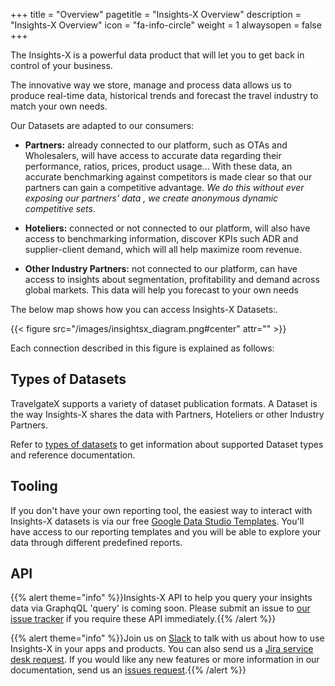 +++
title = "Overview"
pagetitle = "Insights-X Overview"
description = "Insights-X Overview"
icon = "fa-info-circle"
weight = 1
alwaysopen = false
+++

The Insights-X is a powerful data product that will let you to get back in control of your business.

The innovative way we store, manage and process data allows us to produce real-time data, historical trends and forecast the travel industry to match your own needs.

Our Datasets are adapted to our consumers:

* **Partners:** already connected to our platform, such as OTAs and Wholesalers, will have access to accurate data regarding their performance, ratios, prices, product usage... With these data, an accurate benchmarking against competitors is made clear so that our partners can gain a competitive advantage. _We do this without ever exposing our partners’ data , we create anonymous dynamic competitive sets_. 
 
* **Hoteliers:** connected or not connected to our platform, will also have access to benchmarking information, discover KPIs such ADR and supplier-client demand, which will all help maximize room revenue.

* **Other Industry Partners:** not connected to our platform, can have access to insights about segmentation, profitability and demand across global markets. This data will help you forecast to your own needs

The below map shows how you can access Insights-X Datasets:.

{{< figure src="/images/insightsx_diagram.png#center" attr="" >}}

Each connection described in this figure is explained as follows:

## Types of Datasets
TravelgateX supports a variety of dataset publication formats. A Dataset is the way Insights-X shares the data with Partners, Hoteliers or other Industry Partners.

Refer to [types of datasets](/insights-x/datasets/types-of-datasets/) to get information about supported Dataset types and reference documentation.

## Tooling
If you don't have your own reporting tool, the easiest way to interact with Insights-X datasets is via our free [Google Data Studio Templates](https://datastudio.google.com/u/0/navigation/reporting). 
You'll have access to our reporting templates and you will be able to explore your data through different predefined reports.

## API
{{% alert theme="info" %}}Insights-X API to help you query your insights data via GraphqQL 'query' is coming soon. 
Please submit an issue to <a href="https://github.com/travelgateX/Issue-tracker">our issue tracker</a> if you require these API immediately.{{% /alert %}}



{{% alert theme="info" %}}Join us on [Slack](https://slack.travelgatex.com/) to talk with us about how to use Insights-X in your apps and products. 
You can also send us a [Jira service desk request](https://xmltravelgate.atlassian.net/servicedesk/customer/portal/7). 
If you would like any new features or more information in our documentation, send us an [issues request](https://github.com/travelgateX/Issue-tracker).{{% /alert %}}
